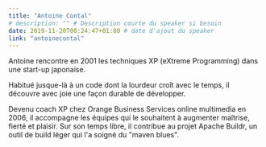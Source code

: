 ```yaml
---
title: "Antoine Contal"
# description: "" # Description courte du speaker si besoin
date: 2019-11-20T00:24:47+01:00 # date d'ajout du speaker
link: "antoinecontal"
---
```

Antoine rencontre en 2001 les techniques XP (eXtreme Programming) dans une start-up japonaise. 

Habitué jusque-là à un code dont la lourdeur croît avec le temps, il découvre avec joie une façon durable de développer. 

Devenu coach XP chez Orange Business Services online multimedia en 2006, il accompagne les équipes qui le souhaitent à augmenter maîtrise, fierté et plaisir. Sur son temps libre, il contribue au projet Apache Buildr, un outil de build léger qui l'a soigné du "maven blues".